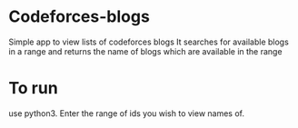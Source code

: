 # Codeforces-blogs
Simple app to view lists of codeforces blogs
It searches for available blogs in a range and returns the name of blogs which are available in the range

# To run
use python3.
Enter the range of ids you wish to view names of.
